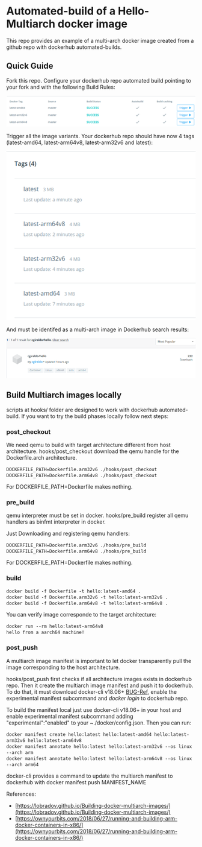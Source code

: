 # Automated-build of a Hello-Multiarch docker image 

This repo provides an example of a multi-arch docker image created from a github repo with dockerhub automated-builds.


## Quick Guide

Fork this repo. Configure your dockerhub repo automated build pointing to your fork and with the following Build Rules:

![docker hub build rules](build_rules.png)

Trigger all the image variants. 
Your dockerhub repo should have now 4 tags (latest-amd64, latest-arm64v8, latest-arm32v6 and latest):

![image tags](image_tags.png)

And must be identifed as a multi-arch image  in Dockerhub search results:

![dockerhub search results](dockerhub_search_results.png)


## Build Multiarch images locally

scripts at hooks/ folder are designed to work with dockerhub automated-build. 
If you want to try the build phases locally follow next steps:

### post_checkout 
We need qemu to build with target architecture different from host architecture.
hooks/post_checkout download the qemu handle for the Dockerfile.arch architecture.
```
DOCKERFILE_PATH=Dockerfile.arm32v6 ./hooks/post_checkout
DOCKERFILE_PATH=Dockerfile.arm64v8 ./hooks/post_checkout
```
For DOCKERFILE_PATH=Dockerfile makes nothing.

### pre_build
qemu interpreter must be set in docker.
hooks/pre_build register all qemu handlers as binfmt interpreter in docker.

Just Downloading and registering qemu handlers:

```
DOCKERFILE_PATH=Dockerfile.arm32v6 ./hooks/pre_build
DOCKERFILE_PATH=Dockerfile.arm64v8 ./hooks/pre_build
```
For DOCKERFILE_PATH=Dockerfile makes nothing.

### build

```
docker build -f Dockerfile -t hello:latest-amd64 .
docker build -f Dockerfile.arm32v6 -t hello:latest-arm32v6 .
docker build -f Dockerfile.arm64v8 -t hello:latest-arm64v8 .
```

You can verify image corresponde to the target architecture:
```
docker run --rm hello:latest-arm64v8
hello from a aarch64 machine!
```

### post_push 
A multiarch image manifest is important to let docker transparently pull the image corresponding to the host architecture.

hooks/post_push first checks if all architecture images exists in dockerhub repo. Then it create the multiarch image manifest and push it to dockerhub.
To do that, it must download docker-cli v18.06+ [BUG-Ref](https://github.com/docker/cli/issues/1135), enable the experimental manifest subcommand and *docker login* to dockerhub repo.

To build the manifest local just use docker-cli v18.06+ in your host and enable experimental manifest subcommand adding "experimental":"enabled" to your ~./docker/config.json.
Then you can run:

```
docker manifest create hello:latest hello:latest-amd64 hello:latest-arm32v6 hello:latest-arm64v8
docker manifest annotate hello:latest hello:latest-arm32v6 --os linux --arch arm
docker manifest annotate hello:latest hello:latest-arm64v8 --os linux --arch arm64
```

docker-cli provides a command to update the multiarch manifest to dockerhub with docker manifest push MANIFEST_NAME


References:

- [https://lobradov.github.io/Building-docker-multiarch-images/](https://lobradov.github.io/Building-docker-multiarch-images/)
- [https://ownyourbits.com/2018/06/27/running-and-building-arm-docker-containers-in-x86/](https://ownyourbits.com/2018/06/27/running-and-building-arm-docker-containers-in-x86/)

